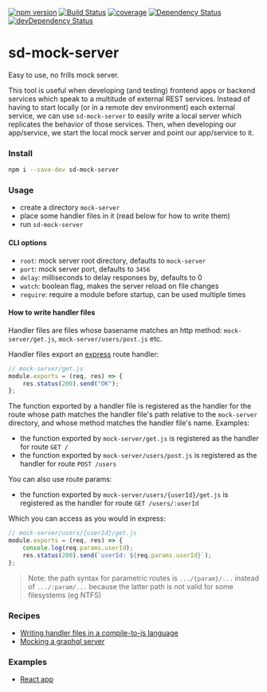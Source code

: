 [![npm version](https://badge.fury.io/js/sd-mock-server.svg)](https://badge.fury.io/js/sd-mock-server)
[![Build Status](https://travis-ci.org/staticdeploy/sd-mock-server.svg?branch=master)](https://travis-ci.org/staticdeploy/sd-mock-server)
[![coverage](https://codecov.io/github/staticdeploy/sd-mock-server/coverage.svg?branch=master)](https://codecov.io/github/staticdeploy/sd-mock-server?branch=master)
[![Dependency Status](https://david-dm.org/staticdeploy/sd-mock-server.svg)](https://david-dm.org/staticdeploy/sd-mock-server)
[![devDependency Status](https://david-dm.org/staticdeploy/sd-mock-server/dev-status.svg)](https://david-dm.org/staticdeploy/sd-mock-server#info=devDependencies)

# sd-mock-server

Easy to use, no frills mock server.

This tool is useful when developing (and testing) frontend apps or backend
services which speak to a multitude of external REST services. Instead of having
to start locally (or in a remote dev environment) each external service, we can
use `sd-mock-server` to easily write a local server which replicates the
behavior of those services. Then, when developing our app/service, we start the
local mock server and point our app/service to it.

### Install

```sh
npm i --save-dev sd-mock-server
```

### Usage

* create a directory `mock-server`
* place some handler files in it (read below for how to write them)
* run `sd-mock-server`

#### CLI options

* `root`: mock server root directory, defaults to `mock-server`
* `port`: mock server port, defaults to `3456`
* `delay`: milliseconds to delay responses by, defaults to 0
* `watch`: boolean flag, makes the server reload on file changes
* `require`: require a module before startup, can be used multiple times

#### How to write handler files

Handler files are files whose basename matches an http method:
`mock-server/get.js`, `mock-server/users/post.js` etc.

Handler files export an [express](http://expressjs.com) route handler:

```js
// mock-server/get.js
module.exports = (req, res) => {
    res.status(200).send("OK");
};
```

The function exported by a handler file is registered as the handler for the
route whose path matches the handler file's path relative to the `mock-server`
directory, and whose method matches the handler file's name. Examples:

* the function exported by `mock-server/get.js` is registered as the handler
  for route `GET /`
* the function exported by `mock-server/users/post.js` is registered as the
  handler for route `POST /users`

You can also use route params:

* the function exported by `mock-server/users/{userId}/get.js` is registered as
  the handler for route `GET /users/:userId`

Which you can access as you would in express:

```js
// mock-server/users/{userId}/get.js
module.exports = (req, res) => {
    console.log(req.params.userId);
    res.status(200).send(`userId: ${req.params.userId}`);
};
```

> Note: the path syntax for parametric routes is `.../{param}/...` instead of
> `.../:param/...` because the latter path is not valid for some filesystems (eg
> NTFS)

### Recipes

* [Writing handler files in a compile-to-js language](docs/recipes/using-compile-to-js-languages.md)
* [Mocking a graphql server](docs/recipes/mocking-a-graphql-server.md)

### Examples

* [React app](https://github.com/staticdeploy/sd-mock-server/tree/master/examples/react-app)
